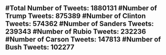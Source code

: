 #Total Number of Tweets: 1880131 
#Number of Trump Tweets: 875389
#Number of Clinton Tweets: 574362
#Number of Sanders Tweets: 239343
#Number of Rubio Tweets: 232236
#Number of Carson Tweets: 147813
#Number of Bush Tweets: 102277
---

